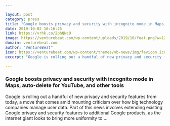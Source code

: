 ```yaml
---

layout: post
category: press
title: "Google boosts privacy and security with incognito mode in Maps, auto-delete for YouTube, and other tools"
date: 2019-10-02 10:16:25
link: https://vrhk.co/2phQNcO
image: https://venturebeat.com/wp-content/uploads/2019/10/feat.png?w=1200&strip=all
domain: venturebeat.com
author: "VentureBeat"
icon: https://venturebeat.com/wp-content/themes/vb-news/img/favicon.ico
excerpt: "Google is rolling out a handful of new privacy and security features from today, a move that comes amid mounting criticism over how big technology companies manage user data. Part of this news involves extending existing Google privacy and security features to additional Google products, as the internet giant looks to bring more uniformity to …"

---
```


### Google boosts privacy and security with incognito mode in Maps, auto-delete for YouTube, and other tools

Google is rolling out a handful of new privacy and security features from today, a move that comes amid mounting criticism over how big technology companies manage user data. Part of this news involves extending existing Google privacy and security features to additional Google products, as the internet giant looks to bring more uniformity to …